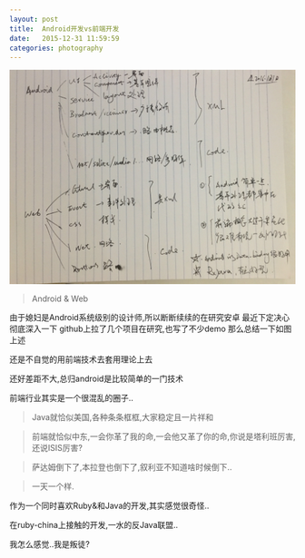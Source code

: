 ```yaml
---
layout: post
title:  Android开发vs前端开发
date:   2015-12-31 11:59:59
categories: photography
---
```


![2015最后一张照片](/public/images/2016-01-01/android-web.jpg)

>Android & Web

由于媳妇是Android系统级别的设计师,所以断断续续的在研究安卓
最近下定决心彻底深入一下
github上拉了几个项目在研究,也写了不少demo
那么总结一下如图上述

还是不自觉的用前端技术去套用理论上去

还好差距不大,总归android是比较简单的一门技术

前端行业其实是一个很混乱的圈子..

>Java就恰似美国,各种条条框框,大家稳定且一片祥和

>前端就恰似中东,一会你革了我的命,一会他又革了你的命,你说是塔利班厉害,还说ISIS厉害?

>萨达姆倒下了,本拉登也倒下了,叙利亚不知道啥时候倒下..

>一天一个样.

作为一个同时喜欢Ruby&和Java的开发,其实感觉很奇怪..

在ruby-china上接触的开发,一水的反Java联盟..

我怎么感觉..我是叛徒?

